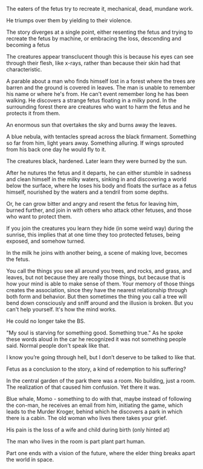 The eaters of the fetus try to recreate it, mechanical, dead, mundane
work.

He triumps over them by yielding to their violence.

The story diverges at a single point, either resenting the fetus and trying to recreate the fetus by machine, or embracing the loss, descending and becoming a fetus

The creatures appear transclucent though this is because his eyes can see through their flesh, like x-rays, rather 
than because their skin had that characteristic.

A parable about a man who finds himself lost in a forest where the trees 
are barren and the ground is covered in leaves. The man is unable to remember his 
name or where he's from. He can't event remember long he has been walking. He 
discovers a strange fetus floating in a milky pond. In the surrounding forest 
there are creatures who want to harm the fetus and he protects it from them.

An enormous sun that overtakes the sky and burns away the leaves.

A blue nebula, with tentacles spread across the black firmament. Something so far from him, light years away. Something alluring. If wings sprouted from his back one day he would fly to it.

The creatures black, hardened. Later learn they were burned by the sun.

After he nutures the fetus and it departs, he can either stumble in sadness and clean 
himself in the milky waters, sinking in and discovering a world below the surface, where 
he loses his body and floats the surface as a fetus himself, nourished by the waters and a 
tendril from some depths.

Or, he can grow bitter and angry and resent the fetus for leaving him, burned further, and 
join in with others who attack other fetuses, and those who want to protect them.

If you join the creatures you learn they hide (in some weird way) during the sunrise, this 
implies that at one time they too protected fetuses, being exposed, and somehow turned.

In the milk he joins with another being, a scene of making love, becomes the fetus.

You call the things you see all around you trees, and rocks, and grass, and leaves, but not 
because they are really those things, but because that is how your mind is able to make sense of them. 
Your memory of those things creates the association, since they have the nearest relationship through 
both form and behavior. But then sometimes the thing you call a tree will bend down consciously 
and sniff around and the illusion is broken. But you can't help yourself. It's how the mind works.

He could no longer take the BS. 

"My soul is starving for something good. Something true." As he spoke these words 
aloud in the car he recognized it was not something people said. Normal people don't speak like that.

I know you’re going through hell, but I don’t deserve to be talked to like that.

Fetus as a conclusion to the story, a kind of redemption to his suffering?

In the central garden of the park there was a room. No building, just a room. The realization of that caused him confusion. Yet there it was.

Blue whale, Momo - something to do with that, maybe instead of following the con-man, he receives an email from him, initiating the game, which leads to the Murder Kroger, behind which he discovers a park in which there is a cabin. The old woman who lives there takes your grief.

His pain is the loss of a wife and child during birth (only hinted at)

The man who lives in the room is part plant part human.

Part one ends with a vision of the future, where the elder thing breaks apart the world in space.
